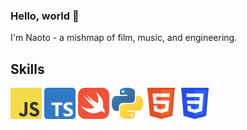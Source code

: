 ### Hello, world 👋

I'm Naoto - a mishmap of film, music, and engineering.

Skills
--- 
<img src="assets/JS.svg" alt="drawing" width="50"/> <img src="assets/TypeScript.svg" alt="drawing" width="50"/>
<img src="assets/Swift.svg" alt="drawing" width="50"/> <img src="assets/Python.svg" alt="drawing" width="50"/>
<img src="assets/HTML5.svg" alt="drawing" width="50"/> <img src="assets/CSS3.svg" alt="drawing" width="50"/>

<!--
**otoaneba/otoaneba** is a ✨ _special_ ✨ repository because its `README.md` (this file) appears on your GitHub profile.

Here are some ideas to get you started:

- 🔭 I’m currently working on ...
- 🌱 I’m currently learning ...
- 👯 I’m looking to collaborate on ...
- 🤔 I’m looking for help with ...
- 💬 Ask me about ...
- 📫 How to reach me: ...
- 😄 Pronouns: ...
- ⚡ Fun fact: ...
-->
